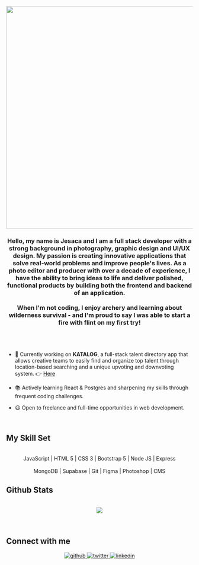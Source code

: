 <div align="center">
<img src="https://jesacalin.github.io/img-repo/hello.gif" align="center" height="" width="600" />
</div>  
  

### <div align="center">Hello, my name is Jesaca and I am a full stack developer with a strong background in photography, graphic design and UI/UX design. My passion is creating innovative applications that solve real-world problems and improve people's lives. As a photo editor and producer with over a decade of experience, I have the ability to bring ideas to life and deliver polished, functional products by building both the frontend and backend of an application.<br><br>When I'm not coding, I enjoy archery and learning about wilderness survival - and I'm proud to say I was able to start a fire with flint on my first try! <br><br></div>  
  <br>

- 🐯 Currently working on <b>KATALOG</b>, a full-stack talent directory app that allows creative teams to easily find and organize top talent through location-based searching and a unique upvoting and downvoting system. 👉 [Here]([https://github.com/JesacaLin/katalog](https://github.com/JesacaLin/katalog))  
  
- 📚 Actively learning React & Postgres and sharpening my skills through frequent coding challenges.

- 😃 Open to freelance and full-time opportunities in web development. 

<br/>  


## My Skill Set  
<br>
<div align="center">  
  
<div>JavaScript | HTML 5 | CSS 3 | Bootstrap 5 | Node JS | Express</div> 
<br>
<div>MongoDB | Supabase | Git | Figma | Photoshop | CMS</div>
  
</div>
 

## Github Stats  
<br>
<div align="center"><img src="https://streak-stats.demolab.com?user=JesacaLin&theme=tokyonight_duo)](https://git.io/streak-stats)" align="center" /></div>
 <br>
<br/>  

## Connect with me  
<div align="center">
<a href="https://github.com/JesacaLin" target="_blank">
<img src=https://img.shields.io/badge/github-%2324292e.svg?&style=for-the-badge&logo=github&logoColor=white alt=github style="margin-bottom: 5px;" />
</a>
<a href="https://twitter.com/JesacaSoubiLin" target="_blank">
<img src=https://img.shields.io/badge/twitter-%2300acee.svg?&style=for-the-badge&logo=twitter&logoColor=white alt=twitter style="margin-bottom: 5px;" />
</a>
<a href="https://linkedin.com/in/jesacalin" target="_blank">
<img src=https://img.shields.io/badge/linkedin-%231E77B5.svg?&style=for-the-badge&logo=linkedin&logoColor=white alt=linkedin style="margin-bottom: 5px;" />
</a>  
</div>  
  

 



